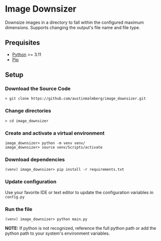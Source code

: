 # Image Downsizer

Downsize images in a directory to fall within the configured maximum dimensions. Supports changing the output's file name and file type.

## Prequisites

- [Python](https://www.python.org/) >= 3.11
- [Pip](https://pypi.org/project/pip/)

## Setup

### Download the Source Code

```
> git clone https://github.com/austinmalmberg/image_downsizer.git
```

### Change directories

```
> cd image_downsizer
```

### Create and activate a virtual environment

```
image_downsizer> python -m venv venv/
image_downsizer> source venv/Scripts/activate
```

### Download dependencies

```
(venv) image_downsizer> pip install -r requirements.txt
```

### Update configuration

Use your favorite IDE or text editor to update the configuration variables in `config.py`

### Run the file

```
(venv) image_downsizer> python main.py
```

__NOTE:__ If python is not recognized, reference the full python path or add the python path to your system's environment variables.


